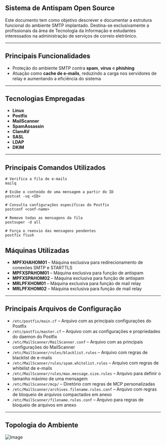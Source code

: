 ## Sistema de Antispam Open Source

Este documento tem como objetivo descrever e documentar a estrutura funcional do ambiente SMTP implantado. Destina-se exclusivamente a profissionais da área de Tecnologia da Informação e estudantes interessados na administração de serviços de correio eletrônico.

---

## Principais Funcionalidades

- Proteção do ambiente SMTP contra **spam**, **vírus** e **phishing**
- Atuação como **cache de e-mails**, reduzindo a carga nos servidores de relay e aumentando a eficiência do sistema

---

## Tecnologias Empregadas

- **Linux**  
- **Postfix**  
- **MailScanner**  
- **SpamAssassin**  
- **ClamAV**  
- **SASL**  
- **LDAP**  
- **DKIM**

---

## Principais Comandos Utilizados

```shell
# Verifica a fila de e-mails
mailq

# Exibe o conteúdo de uma mensagem a partir do ID
postcat -vq <ID>

# Consulta configurações específicas do Postfix
postconf <conf-name>

# Remove todas as mensagens da fila
postsuper -d all

# Força o reenvio das mensagens pendentes
postfix flush
```
## Máquinas Utilizadas

- **MPFXHAHOM01** – Máquina exclusiva para redirecionamento de conexões SMTP e STARTTLS  
- **MPFXSPAHOM01** – Máquina exclusiva para função de antispam  
- **MPFXSPAHOM02** – Máquina exclusiva para função de antispam  
- **MRLPFXHOM01** – Máquina exclusiva para função de mail relay  
- **MRLPFXHOM02** – Máquina exclusiva para função de mail relay

---

## Principais Arquivos de Configuração

- `/etc/postfix/main.cf` – Arquivo com as principais configurações do Postfix  
- `/etc/postfix/master.cf` – Arquivo com as configurações e propriedades do daemon do Postfix  
- `/etc/MailScanner/MailScanner.conf` – Arquivo com as principais configurações do MailScanner  
- `/etc/MailScanner/rules/blacklist.rules` – Arquivo com regras de blacklist de e-mails  
- `/etc/MailScanner/rules/spam.whitelist.rules` – Arquivo com regras de whitelist de e-mails  
- `/etc/MailScanner/rules/max.message.size.rules` – Arquivo para definir o tamanho máximo de uma mensagem  
- `/etc/MailScanner/mcp/` – Diretório com regras de MCP personalizadas  
- `/etc/MailScanner/archives.filename.rules.conf` – Arquivo com regras de bloqueio de arquivos compactados em anexo  
- `/etc/MailScanner/filename.rules.conf` – Arquivo para regras de bloqueio de arquivos em anexo

---

## Topologia do Ambiente

![Image](https://github.com/user-attachments/assets/d78da0c7-86b6-48d0-be84-48a7df861dfe)


